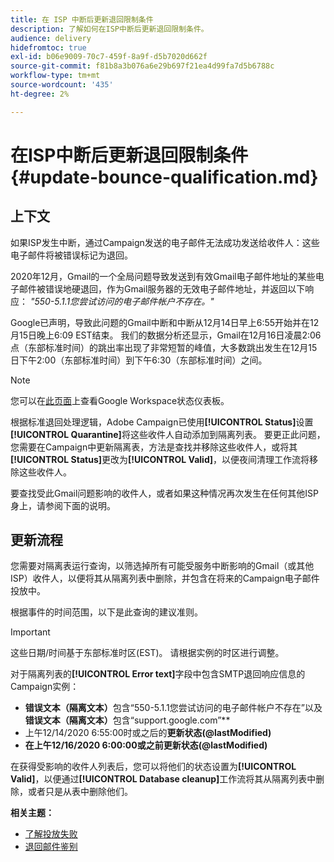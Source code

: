 ```yaml
---
title: 在 ISP 中断后更新退回限制条件
description: 了解如何在ISP中断后更新退回限制条件。
audience: delivery
hidefromtoc: true
exl-id: b06e9009-70c7-459f-8a9f-d5b7020d662f
source-git-commit: f81b8a3b076a6e29b697f21ea4d99fa7d5b6788c
workflow-type: tm+mt
source-wordcount: '435'
ht-degree: 2%

---
```


# 在ISP中断后更新退回限制条件{#update-bounce-qualification.md}

## 上下文

如果ISP发生中断，通过Campaign发送的电子邮件无法成功发送给收件人：这些电子邮件将被错误标记为退回。

2020年12月，Gmail的一个全局问题导致发送到有效Gmail电子邮件地址的某些电子邮件被错误地硬退回，作为Gmail服务器的无效电子邮件地址，并返回以下响应： *&quot;550-5.1.1您尝试访问的电子邮件帐户不存在。&quot;*

Google已声明，导致此问题的Gmail中断和中断从12月14日早上6:55开始并在12月15日晚上6:09 EST结束。 我们的数据分析还显示，Gmail在12月16日凌晨2:06点（东部标准时间）的跳出率出现了非常短暂的峰值，大多数跳出发生在12月15日下午2:00（东部标准时间）到下午6:30（东部标准时间）之间。

>[!NOTE]
>
>您可以在[此页面](https://www.google.com/appsstatus#hl=en&amp;v=status)上查看Google Workspace状态仪表板。


根据标准退回处理逻辑，Adobe Campaign已使用&#x200B;**[!UICONTROL Status]**&#x200B;设置&#x200B;**[!UICONTROL Quarantine]**&#x200B;将这些收件人自动添加到隔离列表。 要更正此问题，您需要在Campaign中更新隔离表，方法是查找并移除这些收件人，或将其&#x200B;**[!UICONTROL Status]**&#x200B;更改为&#x200B;**[!UICONTROL Valid]**，以便夜间清理工作流将移除这些收件人。

要查找受此Gmail问题影响的收件人，或者如果这种情况再次发生在任何其他ISP身上，请参阅下面的说明。

## 更新流程

您需要对隔离表运行查询，以筛选掉所有可能受服务中断影响的Gmail（或其他ISP）收件人，以便将其从隔离列表中删除，并包含在将来的Campaign电子邮件投放中。

根据事件的时间范围，以下是此查询的建议准则。

>[!IMPORTANT]
>
>这些日期/时间基于东部标准时区(EST)。 请根据实例的时区进行调整。

对于隔离列表的&#x200B;**[!UICONTROL Error text]**&#x200B;字段中包含SMTP退回响应信息的Campaign实例：

* **错误文本（隔离文本）**&#x200B;包含“550-5.1.1您尝试访问的电子邮件帐户不存在”以及&#x200B;**错误文本（隔离文本）**&#x200B;包含“support.google.com”**
* 上午12/14/2020 6:55:00时或之后的&#x200B;**更新状态(@lastModified)**
* **在上午12/16/2020 6:00:00或之前更新状态(@lastModified)**

在获得受影响的收件人列表后，您可以将他们的状态设置为&#x200B;**[!UICONTROL Valid]**，以便通过&#x200B;**[!UICONTROL Database cleanup]**&#x200B;工作流将其从隔离列表中删除，或者只是从表中删除他们。

**相关主题：**
* [了解投放失败](../../sending/using/understanding-delivery-failures.md)
* [退回邮件鉴别](../../sending/using/understanding-delivery-failures.md#bounce-mail-qualification)
